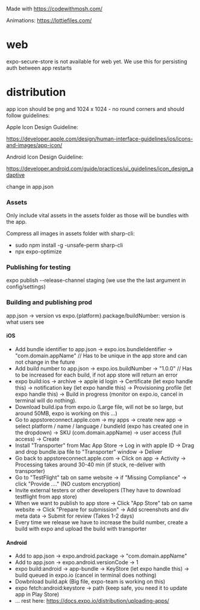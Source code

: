 Made with https://codewithmosh.com/

Animations: https://lottiefiles.com/

# web

expo-secure-store is not available for web yet. We use this for persisting auth between app restarts

# distribution

app icon should be png and 1024 x 1024 - no round corners and should follow guidelines:

Apple Icon Design Guideline:

https://developer.apple.com/design/human-interface-guidelines/ios/icons-and-images/app-icon/

Android Icon Design Guideline:

https://developer.android.com/guide/practices/ui_guidelines/icon_design_adaptive

change in app.json

### Assets

Only include vital assets in the assets folder as those will be bundles with the app.

Compress all images in assets folder with sharp-cli:

- sudo npm install -g -unsafe-perm sharp-cli
- npx expo-optimize

### Publishing for testing

expo publish --release-channel staging (we use the the last argument in config/settings)

### Building and publishing prod

app.json -> version vs expo.{platform}.package/buildNumber: version is what users see

#### iOS

- Add bundle identifier to app.json -> expo.ios.bundleIdentifier -> "com.domain.appName" // Has to be unique in the app store and can not change in the future
- Add build number to app.json -> expo.ios.buildNumber -> "1.0.0" // Has to be increased for each build, if not app store will return an error
- expo build:ios -> archive -> apple id login -> Certificate (let expo handle this) -> notification key (let expo handle this) -> Provisioning profile (let expo handle this) -> Build in progress (monitor on expo.io, cancel in terminal will do nothing).
- Download build.ipa from expo.io (Large file, will not be so large, but around 50MB, expo is working on this ...)
- Go to appstoreconnect.apple.com -> my apps -> create new app -> select platform / name / language / bundleId (expo has created one in the dropdown) -> SKU (com.domain.appName) -> user access (full access) -> Create
- Install "Transporter" from Mac App Store -> Log in with apple ID -> Drag and drop bundle.ipa file to "Transporter" window -> Deliver
- Go back to appstoreconnect.apple.com -> Click on app -> Activity -> Processing takes around 30-40 min (if stuck, re-deliver with transporter)
- Go to "TestFlight" tab on same website -> if "Missing Compliance" -> click "Provide ...." (NO custom encryption)
- Invite external testers or other developers (They have to download testflight from app store)
- When we want to publish to app store -> Click "App Store" tab on same website -> Click "Prepare for submission" -> Add screenshots and div meta data -> Submit for review (Takes 1-2 days)
- Every time we release we have to increase the build number, create a build with expo and upload the build with transporter

#### Android

- Add to app.json -> expo.android.package -> "com.domain.appName"
- Add to app.json -> expo.android.versionCode -> 1
- expo build:android -> app-bundle -> KeyStore (let expo handle this) -> build queued in expo.io (cancel in terminal does nothing)
- Dowbnload build.apk (Big file, expo-team is working on this)
- expo fetch:android:keystore -> path (keep safe, you need it to update app in Play Store)
- ... rest here: https://docs.expo.io/distribution/uploading-apps/
